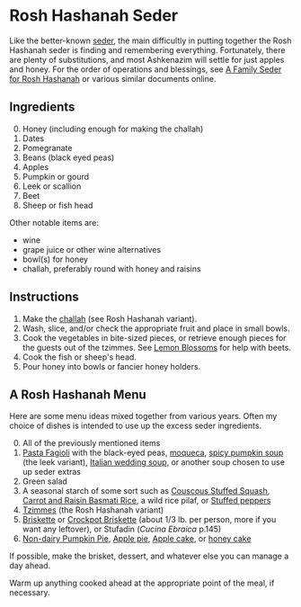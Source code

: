 # Rosh Hashanah Seder

Like the better-known [seder](../appetizers/seder.md), the main difficultly in putting together the Rosh Hashanah seder is finding and remembering everything.  Fortunately, there are plenty of substitutions, and most Ashkenazim will settle for just apples and honey.  For the order of operations and blessings, see [A Family Seder for Rosh Hashanah](http://lisabaydush.com/Music%20Units/Rosh%20Hashanah/Rosh%20Hashanah%20seder.pdf) or various similar documents online.

## Ingredients

0. Honey (including enough for making the challah)
1. Dates
2. Pomegranate
3. Beans (black eyed peas)
3. Apples
4. Pumpkin or gourd
5. Leek or scallion
6. Beet
7. Sheep or fish head

Other notable items are:

* wine
* grape juice or other wine alternatives
* bowl(s) for honey
* challah, preferably round with honey and raisins

## Instructions

1. Make the [challah](../bread/challah.md) (see Rosh Hashanah variant).
2. Wash, slice, and/or check the appropriate fruit and place in small bowls.
3. Cook the vegetables in bite-sized pieces, or retrieve enough pieces for the guests out of the tzimmes.  See [Lemon Blossoms](https://www.lemonblossoms.com/blog/how-to-cook-beets-6/) for help with beets.
4. Cook the fish or sheep's head.
5. Pour honey into bowls or fancier honey holders.

## A Rosh Hashanah Menu

Here are some menu ideas mixed together from various years.  Often my choice of dishes is intended to use up the excess seder ingredients.

0. All of the previously mentioned items
1. [Pasta Fagioli](../soup/fazool.md) with the black-eyed peas, [moqueca](https://twosleevers.com/brazilian-moqueca/), [spicy pumpkin soup](../soup/spicyPumpkin.md) (the leek variant), [Italian wedding soup](../soup/italianWedding.md), or another soup chosen to use up seder extras
2. Green salad
3. A seasonal starch of some sort such as [Couscous Stuffed Squash](../roots/stuffedSquash.md), [Carrot and Raisin Basmati Rice](https://jamiegeller.com/recipes/rosh-hashanah-carrot-and-raisin-basmati-rice/), a wild rice pilaf, or [Stuffed peppers](../rice/stuffedPeppers.md)
3. [Tzimmes](../roots/tzimmes.md) (the Rosh Hashanah variant)
4. [Briskette](../meat/briskette.md) or [Crockpot Briskette](../meat/crockpotBriskette.md) (about 1/3 lb. per person, more if you want any leftover), or Stufadin (_Cucina Ebraica_ p.145)
5. [Non-dairy Pumpkin Pie](../pie/nonDairyPumpkin.md), [Apple pie](../pie/apple.md), [Apple cake](https://www.thespruceeats.com/kosher-apple-cake-2121494), or [honey cake](https://smittenkitchen.com/2008/09/majestic-and-moist-honey-cake/)

If possible, make the brisket, dessert, and whatever else you can manage a day ahead.

Warm up anything cooked ahead at the appropriate point of the meal, if necessary.


